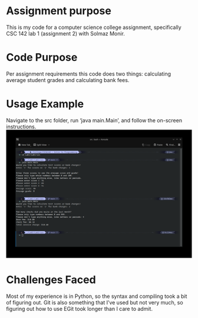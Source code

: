 # Assignment purpose
This is my code for a computer science college assignment, specifically CSC 142 lab 1 (assignment 2) with Solmaz Monir. 
# Code Purpose
Per assignment requirements this code does two things: calculating average student grades and calculating bank fees. 
# Usage Example
Navigate to the src folder, run ‘java main.Main’, and follow the on-screen instructions. 
![Picture of program usage](./usage.png)
# Challenges Faced
Most of my experience is in Python, so the syntax and compiling took a bit of figuring out. Git is also something that I’ve used but not very much, so figuring out how to use EGit took longer than I care to admit. 

